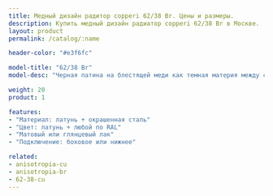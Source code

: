 ```yaml
---
title: Медный дизайн радитор copperi 62/38 Br. Цены и размеры.
description: Купить медный дизайн радиатор copperi 62/38 Br в Москве.
layout: product
permalink: /catalog/:name

header-color: "#e3f6fc"

model-title: "62/38 Br"
model-desc: "Черная патина на блестящей меди как темная материя между сияющими галактиками. Радиатор покрыт матовым или глянцевым лаком, чтобы сохранить рисунок неизменным."

weight: 20
product: 1

features:
- "Материал: латунь + окрашенная сталь"
- "Цвет: латунь + любой по RAL"
- "Матовый или глянцевый лак"
- "Подключение: боковое или нижнее"

related:
- anisotropia-cu
- anisotropia-br
- 62-38-cu
---
```

